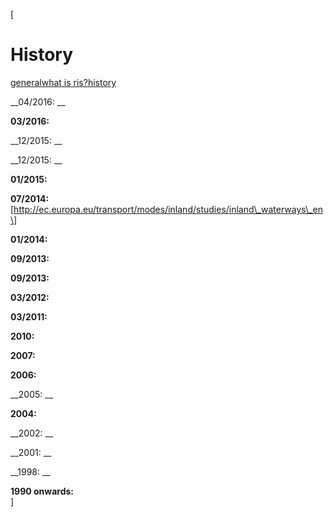 [

# History

<a href="/general" style="text-transform:lowercase;">General</a><a href="/general/what_is_ris_" style="text-transform:lowercase;">What is RIS?</a><a href="/general/what_is_ris_/history" style="text-transform:lowercase;">History</a>  
  
__04/2016: __  
  
__03/2016:__  
  
__12/2015: __  
  
__12/2015: __  
  
__01/2015:__  
  
__07/2014:__<a href="http://ec.europa.eu/transport/modes/inland/studies/inland_waterways_en" target="_blank">\[http://ec.europa.eu/transport/modes/inland/studies/inland\_waterways\_en\] </a>  
  
__01/2014:__  
  
__09/2013:__  
  
__09/2013:__  
  
__03/2012:__  
  
__03/2011:__  
  
__2010:__  
  
__2007:__  
  
__2006:__  
  
__2005: __  
  
__2004:__  
  
__2002: __  
  
__2001: __  
  
  
__1998: __  
  
__1990 onwards:__  
]